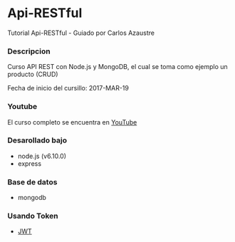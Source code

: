 # Api-RESTful
Tutorial Api-RESTful - Guiado por Carlos Azaustre

### Descripcion

Curso API REST con Node.js y MongoDB, el cual se toma como ejemplo un producto (CRUD)

Fecha de inicio del cursillo: 2017-MAR-19


### Youtube

El curso completo se encuentra en [YouTube](https://www.youtube.com/playlist?list=PLUdlARNXMVkk7E88zOrphPyGdS50Tadlr)


### Desarollado bajo

- node.js (v6.10.0)
- express

### Base de datos

- mongodb

### Usando Token

- [JWT](https://jwt.io/)
